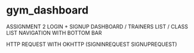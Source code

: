 # gym_dashboard

ASSIGNMENT 2
LOGIN + SIGNUP
DASHBOARD / TRAINERS LIST / CLASS LIST
NAVIGATION WITH BOTTOM BAR

HTTP REQUEST WITH OKHTTP (SIGNINREQUEST SIGNUPREQUEST)
